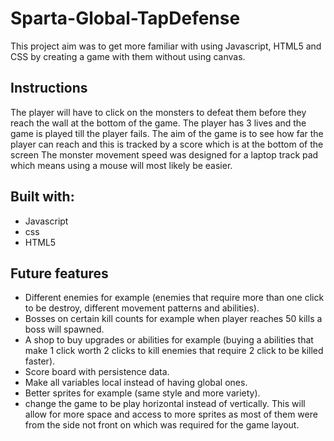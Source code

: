 # Sparta-Global-TapDefense
This project aim was to get more familiar with using Javascript, HTML5 and CSS by creating a game with them without using canvas.
## Instructions
The player will have to click on the monsters to defeat them before they reach the wall at the bottom of the game.
The player has 3 lives and the game is played till the player fails. The aim of the game is to see how far the player can reach and this is tracked by a score which is at the bottom of the screen
The monster  movement speed was designed for a laptop track pad which means using a mouse will most likely be easier.

## Built with:
* Javascript
* css
* HTML5

## Future features
* Different enemies for example (enemies that require more than one click to be destroy, different movement patterns and abilities).
* Bosses on certain kill counts for example when player reaches 50 kills a boss will spawned.
* A shop to buy upgrades or abilities for example (buying a abilities that make 1 click worth 2 clicks to kill enemies that require 2 click to be killed faster).
* Score board with persistence data.
* Make all variables local instead of having global ones.
* Better sprites for example (same style and more variety).
* change the game to be  play horizontal instead of vertically. This will allow for more space and access to more sprites as most of them were from the side not front on which was required for the game layout.
